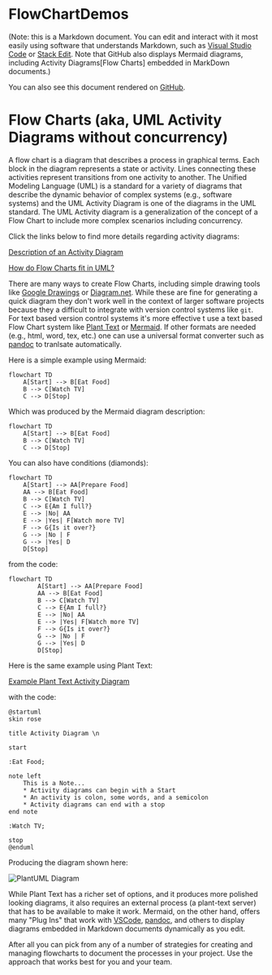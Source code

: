 # FlowChartDemos

(Note: this is a Markdown document. You can edit and interact with it most easily using software that understands Markdown, such as [Visual Studio Code](https://code.visualstudio.com) or [Stack Edit](https://stackedit.io). Note that GitHub also displays Mermaid diagrams, including Activity Diagrams[Flow Charts] embedded in MarkDown documents.)

You can also see this document rendered on [GitHub](https://github.com/RBASOE-Class-Projects/FlowChartDemos/tree/main).

# Flow Charts (aka, UML Activity Diagrams without concurrency)

A flow chart is a diagram that describes a process in graphical terms. Each block in the diagram represents a state or activity. Lines connecting these activities represent transitions from one activity to another. The Unified Modeling Language (UML) is a standard for a variety of diagrams that describe the dynamic behavior of complex systems (e.g., software systems) and the UML Activity Diagram is one of the diagrams in the UML standard. The UML Activity diagram is a generalization of the concept of a Flow Chart to include more complex scenarios including concurrency.

Click the links below to find more details regarding activity diagrams:

[Description of an Activity Diagram](https://www.tutorialspoint.com/uml/uml_activity_diagram.htm)

[How do Flow Charts fit in UML?](https://www.visual-paradigm.com/guide/uml-unified-modeling-language/what-is-activity-diagram/)

There are many ways to create Flow Charts, including simple drawing tools like 
[Google Drawings](https://drawings.google.com) or [Diagram.net](https://www.diagrams.net/doc/faq/google-drive-diagrams). While these are fine for generating a quick diagram they don't work well in the context of larger software projects because they a difficult to integrate with version control systems like `git`. For text based version control systems it's more effective t use a text based Flow Chart system like [Plant Text](https://www.planttext.com) or [Mermaid](https://mermaid.js.org). If other formats are needed (e.g., html, word, tex, etc.) one can use a universal format converter such as [pandoc](https://pandoc.org) to tranlsate automatically.

Here is a simple example using Mermaid:

```mermaid
flowchart TD
	A[Start] --> B[Eat Food]
	B --> C[Watch TV]
	C --> D[Stop]
```

Which was produced by the Mermaid diagram description:

	flowchart TD
		A[Start] --> B[Eat Food]
		B --> C[Watch TV]
		C --> D[Stop]

You can also have conditions (diamonds):

```mermaid
flowchart TD
	A[Start] --> AA[Prepare Food]
	AA --> B[Eat Food]
	B --> C[Watch TV]
	C --> E{Am I full?}
	E --> |No| AA
	E --> |Yes| F[Watch more TV]
	F --> G{Is it over?}
	G --> |No | F
	G --> |Yes| D
	D[Stop]
```

from the code:

	flowchart TD
			A[Start] --> AA[Prepare Food]
			AA --> B[Eat Food]
			B --> C[Watch TV]
			C --> E{Am I full?}
			E --> |No| AA
			E --> |Yes| F[Watch more TV]
			F --> G{Is it over?}
			G --> |No | F
			G --> |Yes| D
			D[Stop]

Here is the same example using Plant Text:

[Example Plant Text Activity Diagram](https://www.planttext.com/?text=VL0x3i8m3Drz2i-ewW7eKYHWP071mcAQq4QaCOeD5RV7BKLiH5xYzxDTYrBMHny1v1OIPXOFe46ZnrMZuHdqXUj0RQOUpybO8nzWkI75BREh01Ahn-Yl2cZlq0L1AyATzSkodBgBdvlxk0asbF3YMqiTWdOcs4_UCpqXVHNcrd3aLA1mxt7WxAH0IiuqulimWNzZl77d456-m_WVnxP5JgHDXuTZDUvc4DG6sa7U)

with the code:

	@startuml
	skin rose
	
	title Activity Diagram \n
	
	start
	
	:Eat Food;
	
	note left
	    This is a Note...
	    * Activity diagrams can begin with a Start
	    * An activity is colon, some words, and a semicolon
	    * Activity diagrams can end with a stop
	end note
	
	:Watch TV;
	
	stop
	@enduml

Producing the diagram shown here:

![PlantUML Diagram](https://www.planttext.com/api/plantuml/png/VL0x3i8m3Drz2i-ewW7eKYHWP071mcAQq4QaCOeD5RV7BKLiH5xYzxDTYrBMHny1v1OIPXOFe46ZnrMZuHdqXUj0RQOUpybO8nzWkI75BREh01Ahn-Yl2cZlq0L1AyATzSkodBgBdvlxk0asbF3YMqiTWdOcs4_UCpqXVHNcrd3aLA1mxt7WxAH0IiuqulimWNzZl77d456-m_WVnxP5JgHDXuTZDUvc4DG6sa7U)

While Plant Text has a richer set of options, and it produces more polished looking diagrams, it also requires an external process (a plant-text server) that has to be available to make it work. Mermaid, on the other hand, offers many "Plug Ins" that work with [VSCode](https://code.visualstudio.com), [pandoc](https://pandoc.org), and others to display diagrams embedded in Markdown documents dynamically as you edit.

After all you can pick from any of a number of strategies for creating and managing flowcharts to document the processes in your project. Use the approach that works best for you and your team.


